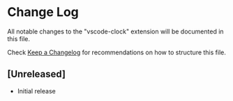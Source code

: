 # Change Log
All notable changes to the "vscode-clock" extension will be documented in this file.

Check [Keep a Changelog](http://keepachangelog.com/) for recommendations on how to structure this file.

## [Unreleased]
- Initial release